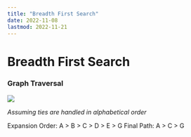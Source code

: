 ```yaml
---
title: "Breadth First Search"
date: 2022-11-08
lastmod: 2022-11-21
---
```

# Breadth First Search
### Graph Traversal
![](https://i.imgur.com/syk9okN.png)

_Assuming ties are handled in alphabetical order_

Expansion Order:
A > B > C > D > E > G
Final Path:
A > C > G
